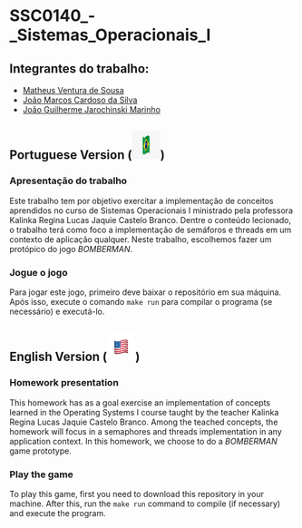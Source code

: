 # SSC0140_-_Sistemas_Operacionais_I

## Integrantes do trabalho:
 - [Matheus Ventura de Sousa](https://github.com/matheus-sousa007)
 - [João Marcos Cardoso da Silva](https://github.com/JoaoMarcosCSilva)
 - [João Guilherme Jarochinski Marinho](https://github.com/jj-marinho)

## Portuguese Version (<img src="./brazil.png" alt="Bandeira do Brasil" style="height: 50px; width:50px;"/>)

### Apresentação do trabalho
Este trabalho tem por objetivo exercitar a implementação de conceitos aprendidos no curso de Sistemas Operacionais I ministrado pela professora Kalinka Regina Lucas Jaquie Castelo Branco. Dentre o conteúdo lecionado, o trabalho terá como foco a implementação de semáforos e threads em um contexto de aplicação qualquer. Neste trabalho, escolhemos fazer um protópico do jogo _BOMBERMAN_.

### Jogue o jogo
Para jogar este jogo, primeiro deve baixar o repositório em sua máquina. Após isso, execute o comando `make run` para compilar o programa (se necessário) e executá-lo.


## English Version (<img src="./united_states.png" alt="United States flag" style="height: 50px; width:50px;"/>)

### Homework presentation
This homework has as a goal exercise an implementation of concepts learned in the Operating Systems I course taught by the teacher Kalinka Regina Lucas Jaquie Castelo Branco. Among the teached concepts, the homework will focus in a semaphores and threads implementation in any application context. In this homework, we choose to do a _BOMBERMAN_ game prototype.

### Play the game
To play this game, first you need to download this repository in your machine. After this, run the `make run` command to compile (if necessary) and execute the program.

